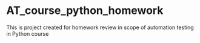 # AT_course_python_homework
This is project created for homework review in scope of automation testing in Python course
